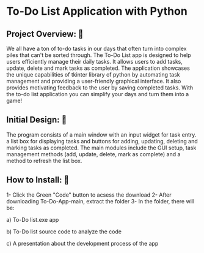 # To-Do List Application with Python 
## Project Overview: 📝
We all have a ton of to-do tasks in our days that often turn into complex piles that can't be sorted through. 
The To-Do List app is designed to help users efficiently manage their daily tasks. 
It allows users to add tasks, update, delete and mark tasks as completed. 
The application showcases the unique capabilities of tkinter library of python by automating task management and providing a user-friendly graphical interface. 
It also provides motivating feedback to the user by saving completed tasks. 
With the to-do list application you can simplify your days and turn them into a game! 
 
## Initial Design: 🚀
The program consists of a main window with an input widget for task entry.
a list box for displaying tasks and buttons for adding, updating, deleting and marking tasks as completed.
The main modules include the GUI setup, task management methods 
(add, update, delete, mark as complete) and a method to refresh the list box.

## How to Install: 📲
1- Click the Green "Code" button to acsess the download 
2- After downloading To-Do-App-main, extract the folder
3- In the folder, there will be:

a) To-Do list.exe app 

b) To-Do list source code to analyze the code 

c) A presentation about the development process of the app

